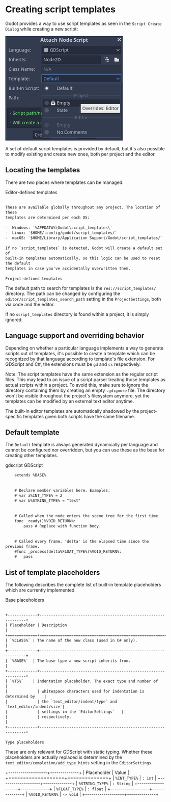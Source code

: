 

Creating script templates
=========================

Godot provides a way to use script templates as seen in the
`Script Create Dialog` while creating a new script:

![](img/script_create_dialog_templates.png)

A set of default script templates is provided by default, but it's also possible
to modify existing and create new ones, both per project and the editor.

Locating the templates
----------------------

There are two places where templates can be managed.

Editor-defined templates
~~~~~~~~~~~~~~~~~~~~~~~~

These are available globally throughout any project. The location of these
templates are determined per each OS:

-  Windows: `%APPDATA%\Godot\script_templates\`
-  Linux: `$HOME/.config/godot/script_templates/`
-  macOS: `$HOME/Library/Application Support/Godot/script_templates/`

If no `script_templates` is detected, Godot will create a default set of
built-in templates automatically, so this logic can be used to reset the default
templates in case you've accidentally overwritten them.

Project-defined templates
~~~~~~~~~~~~~~~~~~~~~~~~~

The default path to search for templates is the
`res://script_templates/` directory. The path can be changed by configuring
the `editor/script_templates_search_path` setting in the
`ProjectSettings`, both via code and the editor.

If no `script_templates` directory is found within a project, it is simply
ignored.

Language support and overriding behavior
----------------------------------------

Depending on whether a particular language implements a way to generate scripts
out of templates, it's possible to create a template which can be recognized by
that language according to template's file extension. For GDScript and C#, the
extensions must be `gd` and `cs` respectively.

Note:
 The script templates have the same extension as the regular script
          files. This may lead to an issue of a script parser treating those templates as
          actual scripts within a project. To avoid this, make sure to ignore the
          directory containing them by creating an empty `.gdignore` file. The directory won't be
          visible throughout the project's filesystem anymore, yet the templates can be
          modified by an external text editor anytime.

The built-in editor templates are automatically shadowed by the project-specific
templates given both scripts have the same filename.

Default template
----------------

The `Default` template is always generated dynamically per language and cannot
be configured nor overridden, but you can use these as the base for creating
other templates.


gdscript GDScript

```
    extends %BASE%


    # Declare member variables here. Examples:
    # var a%INT_TYPE% = 2
    # var b%STRING_TYPE% = "text"


    # Called when the node enters the scene tree for the first time.
    func _ready()%VOID_RETURN%:
        pass # Replace with function body.


    # Called every frame. 'delta' is the elapsed time since the previous frame.
    #func _process(delta%FLOAT_TYPE%)%VOID_RETURN%:
    #	pass
```

List of template placeholders
-----------------------------

The following describes the complete list of built-in template placeholders
which are currently implemented.

Base placeholders
~~~~~~~~~~~~~~~~~

+-------------+----------------------------------------------------------------+
| Placeholder | Description                                                    |
+=============+================================================================+
| `%CLASS%` | The name of the new class (used in C# only).                   |
+-------------+----------------------------------------------------------------+
| `%BASE%`  | The base type a new script inherits from.                      |
+-------------+----------------------------------------------------------------+
| `%TS%`    | Indentation placeholder. The exact type and number of          |
|             | whitespace characters used for indentation is determined by    |
|             | the `text_editor/indent/type` and `text_editor/indent/size`|
|             | settings in the `EditorSettings`   |
|             | respectively.                                                  |
+-------------+----------------------------------------------------------------+

Type placeholders
~~~~~~~~~~~~~~~~~

These are only relevant for GDScript with static typing. Whether these
placeholders are actually replaced is determined by the
`text_editor/completion/add_type_hints` setting in the
`EditorSettings`.

+-------------------+--------------+
| Placeholder       | Value        |
+===================+==============+
| `%INT_TYPE%`    | `: int`    |
+-------------------+--------------+
| `%STRING_TYPE%` | `: String` |
+-------------------+--------------+
| `%FLOAT_TYPE%`  | `: float`  |
+-------------------+--------------+
| `%VOID_RETURN%` | `-> void`  |
+-------------------+--------------+
